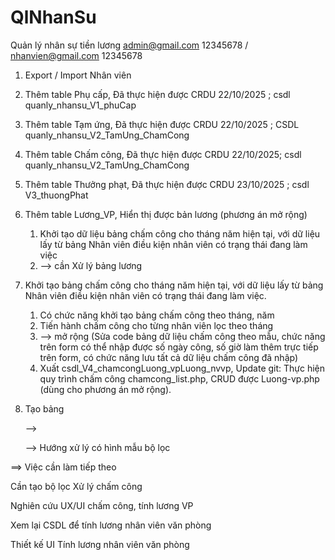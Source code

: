 # QlNhanSu

Quản lý nhân sự tiền lương
admin@gmail.com  12345678 / nhanvien@gmail.com  12345678

1. Export / Import Nhân viên
2. Thêm table Phụ cấp, Đã thực hiện được CRDU 22/10/2025 ; csdl quanly_nhansu_V1_phuCap
3. Thêm table Tạm ứng, Đã thực hiện được CRDU 22/10/2025 ; CSDL quanly_nhansu_V2_TamUng_ChamCong
4. Thêm table Chấm công, Đã thực hiện được CRDU 22/10/2025; csdl quanly_nhansu_V2_TamUng_ChamCong
5. Thêm table Thưởng phạt, Đã thực hiện được CRDU 23/10/2025 ; csdl V3_thuongPhat
6. Thêm table Lương_VP, Hiển thị được bản lương (phương án mở rộng)

   1. Khởi tạo dữ liệu bảng chấm công cho tháng năm hiện tại, với dữ liệu lấy từ bảng Nhân viên điều kiện nhân viên có trạng thái đang làm việc
   2. --> cần Xử lý bảng lương
7. Khởi tạo bảng chấm công cho tháng năm hiện tại, với dữ liệu lấy từ bảng Nhân viên điều kiện nhân viên có trạng thái đang làm việc.

   1. Có chức năng khởi tạo bảng chấm công theo tháng, năm
   2. Tiến hành chấm công cho từng nhân viên lọc theo tháng
   3. --> mở rộng (Sửa code bảng dữ liệu chấm công theo mẫu, chức năng trên form có thể nhập được số ngày công, số giờ làm thêm trực tiếp trên form, có chức năng lưu tất cả dữ liệu chấm công đã nhập)
   4. Xuất csdl_V4_chamcongLuong_vpLuong_nvvp, Update git: Thực hiện quy trình chấm công chamcong_list.php, CRUD được Luong-vp.php (dùng cho phương án mở rộng).
8. Tạo bảng

   -->

   --> Hướng xử lý có hình mẫu bộ lọc

==> Việc cần làm tiếp theo

Cần tạo bộ lọc Xử lý chấm công

Nghiên cứu UX/UI chấm công, tính lương VP

Xem lại CSDL để tính lương nhân viên văn phòng

Thiết kế UI Tính lương nhân viên văn phòng
